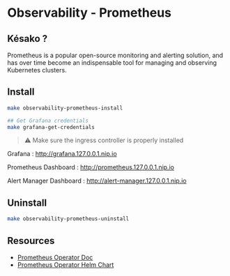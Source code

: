 # Observability - Prometheus
## Késako ?
Prometheus is a popular open-source monitoring and alerting solution, and has over time become an indispensable tool for managing and observing Kubernetes clusters.

## Install
```bash
make observability-prometheus-install

## Get Grafana credentials
make grafana-get-credentials
```

> ⚠️ Make sure the ingress controller is properly installed

Grafana : http://grafana.127.0.0.1.nip.io

Prometheus Dashboard : http://prometheus.127.0.0.1.nip.io

Alert Manager Dashboard : http://alert-manager.127.0.0.1.nip.io

## Uninstall

```bash
make observability-prometheus-uninstall
```

## Resources
- [Prometheus Operator Doc][prometheus-operator-doc]
- [Prometheus Operator Helm Chart][prometheus-operator-helm-gh]

<!-- Links -->
[prometheus-operator-doc]: https://prometheus-operator.dev/
[prometheus-operator-helm-gh]: https://github.com/prometheus-community/helm-charts/tree/main/charts/kube-prometheus-stack